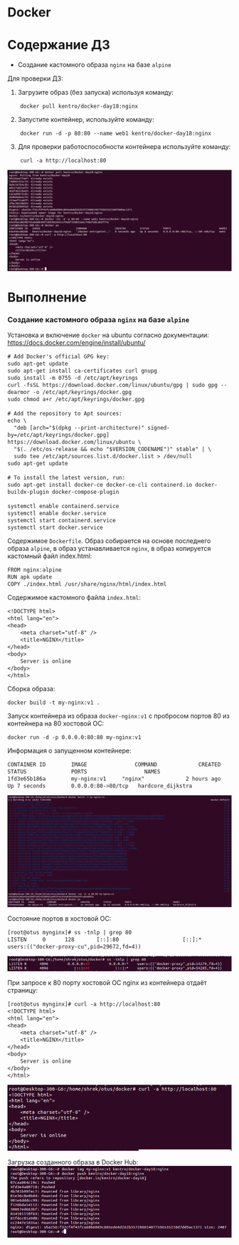 # Docker

# **Содержание ДЗ**

* Создание кастомного образа `nginx` на базе `alpine`

Для проверки ДЗ:
1. Загрузите образ (без запуска) используя команду:

```
    docker pull kentro/docker-day18:nginx
```

2. Запустите контейнер, используйте команду:

```
    docker run -d -p 80:80 --name web1 kentro/docker-day18:nginx
```

3. Для проверки работоспособности контейнера используйте команду:

```
    curl -a http://localhost:80
```

![img_1](https://github.com/kureshtar/otus_linux_administrator/blob/main/HomeWork18_docker/images/Screenshot%20from%202023-11-22%2010-14-12.png)

# **Выполнение**

### Создание кастомного образа `nginx` на базе `alpine`

Установка и включение `docker` на ubuntu согласно документации:
https://docs.docker.com/engine/install/ubuntu/
```
# Add Docker's official GPG key:
sudo apt-get update
sudo apt-get install ca-certificates curl gnupg
sudo install -m 0755 -d /etc/apt/keyrings
curl -fsSL https://download.docker.com/linux/ubuntu/gpg | sudo gpg --dearmor -o /etc/apt/keyrings/docker.gpg
sudo chmod a+r /etc/apt/keyrings/docker.gpg

# Add the repository to Apt sources:
echo \
  "deb [arch="$(dpkg --print-architecture)" signed-by=/etc/apt/keyrings/docker.gpg] https://download.docker.com/linux/ubuntu \
  "$(. /etc/os-release && echo "$VERSION_CODENAME")" stable" | \
  sudo tee /etc/apt/sources.list.d/docker.list > /dev/null
sudo apt-get update

# To install the latest version, run:
sudo apt-get install docker-ce docker-ce-cli containerd.io docker-buildx-plugin docker-compose-plugin

systemctl enable containerd.service
systemctl enable docker.service
systemctl start containerd.service
systemctl start docker.service
```

Содержимое `Dockerfile`. Образ собирается на основе последнего образа `alpine`, 
в образ устанавливается `nginx`, в образ копируется кастомный файл index.html:

```
FROM nginx:alpine
RUN apk update
COPY ./index.html /usr/share/nginx/html/index.html
```

Содержимое кастомного файла `index.html`:

```
<!DOCTYPE html>
<html lang="en">
<head>
    <meta charset="utf-8" />
    <title>NGINX</title>
</head>
<body>
    Server is online
</body>
</html>
```


Сборка образа:
```
docker build -t my-nginx:v1 .
```

Запуск контейнера из образа `docker-nginx:v1` с пробросом портов 80 из контейнера на 80 хостовой ОС:
```
docker run -d -p 0.0.0.0:80:80 my-nginx:v1
```

Информация о запущенном контейнере:
```
CONTAINER ID        IMAGE               COMMAND             CREATED             STATUS              PORTS                  NAMES
1fd3e65b186a        my-nginx:v1     "nginx"             2 hours ago         Up 7 seconds        0.0.0.0:80->80/tcp   hardcore_dijkstra
```

![img_1](https://github.com/kureshtar/otus_linux_administrator/blob/main/HomeWork18_docker/images/Screenshot%20from%202023-11-22%2009-47-11.png)

Состояние портов в хостовой ОС:
```
[root@otus mynginx]# ss -tnlp | grep 80
LISTEN     0      128       [::]:80                    [::]:*                   users:(("docker-proxy-cu",pid=29672,fd=4))
```
![img_1](https://github.com/kureshtar/otus_linux_administrator/blob/main/HomeWork18_docker/images/Screenshot%20from%202023-11-22%2009-47-39.png)

При запросе к 80 порту хостовой ОС nginx из контейнера отдаёт страницу:
```
[root@otus mynginx]# curl -a http://localhost:80
<!DOCTYPE html>
<html lang="en">
<head>
    <meta charset="utf-8" />
    <title>NGINX</title>
</head>
<body>
    Server is online
</body>
</html>
```
![img_1](https://github.com/kureshtar/otus_linux_administrator/blob/main/HomeWork18_docker/images/Screenshot%20from%202023-11-22%2009-47-55.png)

Загрузка созданного образа в Docker Hub:
![img_1](https://github.com/kureshtar/otus_linux_administrator/blob/main/HomeWork18_docker/images/Screenshot%20from%202023-11-22%2010-06-25.png)

